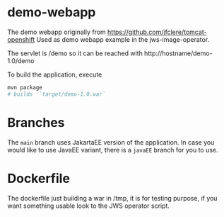 # demo-webapp
The demo webapp originally from https://github.com/jfclere/tomcat-openshift
Used as demo webapp example in the jws-image-operator.

The servlet is /demo so it can be reached with http://hostname/demo-1.0/demo

To build the application, execute

```sh
mvn package
# builds  `target/demo-1.0.war`
```

# Branches

The `main` branch uses JakartaEE version of the application. In case you would like to use JavaEE variant,
there is a `javaEE` branch for you to use.

# Dockerfile
The dockerfile just building a war in /tmp, it is for testing purpose, if you want something usable look to the JWS operator script.


